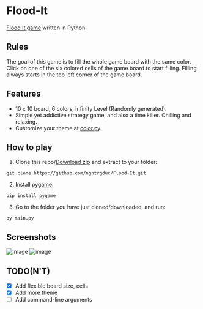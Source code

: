  # Flood-It

[Flood It game](https://www.google.com/search?q=flood+it) written in Python.

## Rules

The goal of this game is to fill the whole game board with the same color. Click on one of the six colored cells of the game board to start filling. Filling always starts in the top left corner of the game board.

## Features

- 10 x 10 board, 6 colors, Infinity Level (Randomly generated).
- Simple yet addictive strategy game, and also a time killer. Chilling and relaxing.
- Customize your theme at [color.py](https://github.com/ngntrgduc/Flood-It/blob/master/color.py).

## How to play

1. Clone this repo/[Download zip](https://github.com/ngntrgduc/Flood-It/archive/refs/heads/master.zip) and extract to your folder:
```
git clone https://github.com/ngntrgduc/Flood-It.git
```
2. Install [pygame](https://www.pygame.org/news):
```
pip install pygame
```
3. Go to the folder you have just cloned/downloaded, and run:
```
py main.py
```

## Screenshots
![image](https://user-images.githubusercontent.com/47920109/216643275-3da9226c-2305-4516-816f-f190dff4b1e7.png)
![image](https://user-images.githubusercontent.com/47920109/216643516-fe08dc6d-de0d-450c-a116-ea069d949df3.png)


## TODO(N'T)

- [x] Add flexible board size, cells
- [x] Add more theme
- [ ] Add command-line arguments
